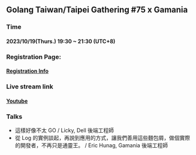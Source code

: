 ## Golang Taiwan/Taipei Gathering #75 x Gamania

### Time

#### 2023/10/19(Thurs.) 19:30 ~ 21:30  (UTC+8)

### Registration Page:

#### [Registration Info](https://www.meetup.com/golang-taipei-meetup/events/296426400/)

### Live stream link

#### [Youtube](https://www.youtube.com/watch?v=jiJI1ge3W5U)

### Talks

- 這樣好像不太 GO / Licky, Dell 後端工程師 
- 從 Log 的實例談起，再說到應用的方式，讓我們善用這些麵包屑，做個實際的開發者，不再只是通靈王。 / Eric Hunag, Gamania 後端工程師

